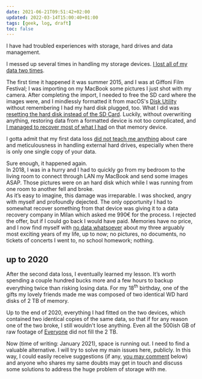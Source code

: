 ```yaml
---
date: 2021-06-21T09:51:42+02:00
updated: 2022-03-14T15:00:40+01:00
tags: [geek, log, draft]
toc: false
---
```

I have had troubled experiences with storage, hard drives and data management.

I messed up several times in handling my storage devices. <u>I lost all of my data two times</u>.

The first time it happened it was summer 2015, and I was at Giffoni Film Festival; I was importing on my MacBook some pictures I just shot with my camera. After completing the import, I needed to free the SD card where the images were, and I mindlessly formatted it from macOS's [Disk Utility](https://en.wikipedia.org/wiki/Disk_Utility '“Disk Utility” on Wikipedia') without remembering I had my hard disk plugged, too. What I did was <u>resetting the hard disk instead of the SD Card</u>. Luckily, without overwriting anything, restoring data from a formatted device is not too complicated, and <u>I managed to recover most of what I had</u> on that memory device.

I gotta admit that my first data loss <u>did not teach me anything</u> about care and meticulousness in handling external hard drives, especially when there is only one single copy of your data.

Sure enough, it happened again.  
In 2018, I was in a hurry and I had to quickly go from my bedroom to the living room to connect through LAN my MacBook and send some images ASAP. Those pictures were on an hard disk which while I was running from one room to another fell and broke.  
As it’s easy to imagine, this damage was irreparable. I was shocked, angry with myself and profoundly dejected. The only opportunity I had to somewhat recover something from that device was giving it to a data recovery company in Milan which asked me 990€ for the process. I rejected the offer, but if I could go back I would have paid. Memories have no price, and I now find myself with <u>no data whatsoever</u> about my three arguably most exciting years of my life, up to now; no pictures, no documents, no tickets of concerts I went to, no school homework; nothing.

## up to 2020

After the second data loss, I eventually learned my lesson. It’s worth spending a couple hundred bucks more and a few hours to backup everything twice than risking losing data. For my 18<sup>th</sup> birthday, one of the gifts my lovely friends made me was composed of two identical WD hard disks of 2 TB of memory.

Up to the end of 2020, everything I had fitted on the two devices, which contained two identical copies of the same data, so that if for any reason one of the two broke, I still wouldn't lose anything. Even all the 500ish GB of raw footage of [Everyone](https://tommi.space/everyone 'Everyone short movie') did not fill the 2 TB.

Now (time of writing: January 2021), space is running out. I need to find a valuable alternative. I will try to solve my main issues here, publicly. In this way, I could easily receive suggestions (if any, [you may comment](#comments) below) and anyone who shares my same doubts may get in touch and discuss some solutions to address the huge problem of storage with me.
